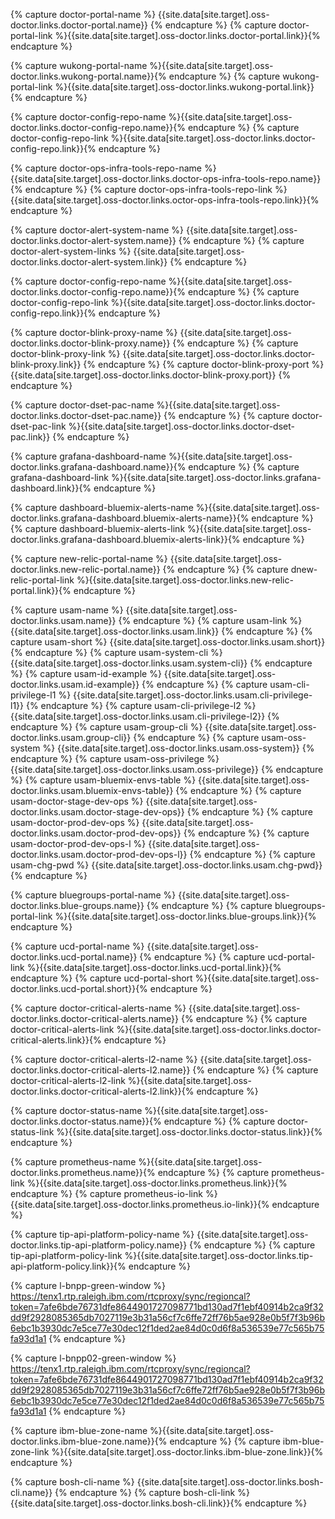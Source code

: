{% capture doctor-portal-name %}
{{site.data[site.target].oss-doctor.links.doctor-portal.name}}
{% endcapture %}
{% capture doctor-portal-link %}{{site.data[site.target].oss-doctor.links.doctor-portal.link}}{% endcapture %}

{% capture wukong-portal-name %}{{site.data[site.target].oss-doctor.links.wukong-portal.name}}{% endcapture %}
{% capture wukong-portal-link %}{{site.data[site.target].oss-doctor.links.wukong-portal.link}}{% endcapture %}

{% capture doctor-config-repo-name %}{{site.data[site.target].oss-doctor.links.doctor-config-repo.name}}{% endcapture %}
{% capture doctor-config-repo-link %}{{site.data[site.target].oss-doctor.links.doctor-config-repo.link}}{% endcapture %}

{% capture doctor-ops-infra-tools-repo-name %}{{site.data[site.target].oss-doctor.links.doctor-ops-infra-tools-repo.name}}{% endcapture %}
{% capture doctor-ops-infra-tools-repo-link %}{{site.data[site.target].oss-doctor.links.octor-ops-infra-tools-repo.link}}{% endcapture %}

{% capture doctor-alert-system-name %}
{{site.data[site.target].oss-doctor.links.doctor-alert-system.name}}
{% endcapture %}
{% capture doctor-alert-system-links %}
{{site.data[site.target].oss-doctor.links.doctor-alert-system.link}}
{% endcapture %}

{% capture doctor-config-repo-name %}{{site.data[site.target].oss-doctor.links.doctor-config-repo.name}}{% endcapture %}
{% capture doctor-config-repo-link %}{{site.data[site.target].oss-doctor.links.doctor-config-repo.link}}{% endcapture %}

{% capture doctor-blink-proxy-name %}
{{site.data[site.target].oss-doctor.links.doctor-blink-proxy.name}}
{% endcapture %}
{% capture doctor-blink-proxy-link %}
{{site.data[site.target].oss-doctor.links.doctor-blink-proxy.link}}
{% endcapture %}
{% capture doctor-blink-proxy-port %}
{{site.data[site.target].oss-doctor.links.doctor-blink-proxy.port}}
{% endcapture %}

{% capture doctor-dset-pac-name %}{{site.data[site.target].oss-doctor.links.doctor-dset-pac.name}}
{% endcapture %}
{% capture doctor-dset-pac-link %}{{site.data[site.target].oss-doctor.links.doctor-dset-pac.link}}
{% endcapture %}

{% capture grafana-dashboard-name %}{{site.data[site.target].oss-doctor.links.grafana-dashboard.name}}{% endcapture %}
{% capture grafana-dashboard-link %}{{site.data[site.target].oss-doctor.links.grafana-dashboard.link}}{% endcapture %}

{% capture dashboard-bluemix-alerts-name %}{{site.data[site.target].oss-doctor.links.grafana-dashboard.bluemix-alerts-name}}{% endcapture %}
{% capture dashboard-bluemix-alerts-link %}{{site.data[site.target].oss-doctor.links.grafana-dashboard.bluemix-alerts-link}}{% endcapture %}

{% capture new-relic-portal-name %}
{{site.data[site.target].oss-doctor.links.new-relic-portal.name}}
{% endcapture %}
{% capture dnew-relic-portal-link %}{{site.data[site.target].oss-doctor.links.new-relic-portal.link}}{% endcapture %}

{% capture usam-name %}
{{site.data[site.target].oss-doctor.links.usam.name}}
{% endcapture %}
{% capture usam-link %}
{{site.data[site.target].oss-doctor.links.usam.link}}
{% endcapture %}
{% capture usam-short %}
{{site.data[site.target].oss-doctor.links.usam.short}}
{% endcapture %}
{% capture usam-system-cli %}
{{site.data[site.target].oss-doctor.links.usam.system-cli}}
{% endcapture %}
{% capture usam-id-example %}
{{site.data[site.target].oss-doctor.links.usam.id-example}}
{% endcapture %}
{% capture usam-cli-privilege-l1 %}
{{site.data[site.target].oss-doctor.links.usam.cli-privilege-l1}}
{% endcapture %}
{% capture usam-cli-privilege-l2 %}
{{site.data[site.target].oss-doctor.links.usam.cli-privilege-l2}}
{% endcapture %}
{% capture usam-group-cli %}
{{site.data[site.target].oss-doctor.links.usam.group-cli}}
{% endcapture %}
{% capture usam-oss-system %}
{{site.data[site.target].oss-doctor.links.usam.oss-system}}
{% endcapture %}
{% capture usam-oss-privilege %}
{{site.data[site.target].oss-doctor.links.usam.oss-privilege}}
{% endcapture %}
{% capture usam-bluemix-envs-table %}
{{site.data[site.target].oss-doctor.links.usam.bluemix-envs-table}}
{% endcapture %}
{% capture usam-doctor-stage-dev-ops %}
{{site.data[site.target].oss-doctor.links.usam.doctor-stage-dev-ops}}
{% endcapture %}
{% capture usam-doctor-prod-dev-ops %}
{{site.data[site.target].oss-doctor.links.usam.doctor-prod-dev-ops}}
{% endcapture %}
{% capture usam-doctor-prod-dev-ops-l %}
{{site.data[site.target].oss-doctor.links.usam.doctor-prod-dev-ops-l}}
{% endcapture %}
{% capture usam-chg-pwd %}
{{site.data[site.target].oss-doctor.links.usam.chg-pwd}}
{% endcapture %}



{% capture bluegroups-portal-name %}
{{site.data[site.target].oss-doctor.links.blue-groups.name}}
{% endcapture %}
{% capture bluegroups-portal-link %}{{site.data[site.target].oss-doctor.links.blue-groups.link}}{% endcapture %}

{% capture ucd-portal-name %}
{{site.data[site.target].oss-doctor.links.ucd-portal.name}}
{% endcapture %}
{% capture ucd-portal-link %}{{site.data[site.target].oss-doctor.links.ucd-portal.link}}{% endcapture %}
{% capture ucd-portal-short %}{{site.data[site.target].oss-doctor.links.ucd-portal.short}}{% endcapture %}

{% capture doctor-critical-alerts-name %}
{{site.data[site.target].oss-doctor.links.doctor-critical-alerts.name}}
{% endcapture %}
{% capture doctor-critical-alerts-link %}{{site.data[site.target].oss-doctor.links.doctor-critical-alerts.link}}{% endcapture %}

{% capture doctor-critical-alerts-l2-name %}
{{site.data[site.target].oss-doctor.links.doctor-critical-alerts-l2.name}}
{% endcapture %}
{% capture doctor-critical-alerts-l2-link %}{{site.data[site.target].oss-doctor.links.doctor-critical-alerts-l2.link}}{% endcapture %}

{% capture doctor-status-name %}{{site.data[site.target].oss-doctor.links.doctor-status.name}}{% endcapture %}
{% capture doctor-status-link %}{{site.data[site.target].oss-doctor.links.doctor-status.link}}{% endcapture %}

{% capture prometheus-name %}{{site.data[site.target].oss-doctor.links.prometheus.name}}{% endcapture %}
{% capture prometheus-link %}{{site.data[site.target].oss-doctor.links.prometheus.link}}{% endcapture %}
{% capture prometheus-io-link %}{{site.data[site.target].oss-doctor.links.prometheus.io-link}}{% endcapture %}

{% capture tip-api-platform-policy-name %}
{{site.data[site.target].oss-doctor.links.tip-api-platform-policy.name}}
{% endcapture %}
{% capture tip-api-platform-policy-link %}{{site.data[site.target].oss-doctor.links.tip-api-platform-policy.link}}{% endcapture %}

{% capture l-bnpp-green-window %}
https://tenx1.rtp.raleigh.ibm.com/rtcproxy/sync/regioncal?token=7afe6bde76731dfe8644901727098771bd130ad7f1ebf40914b2ca9f32dd9f2928085365db7027119e3b31a56cf7c6ffe72ff76b5ae928e0b5f7f3b96b6ebc1b3930dc7e5ce77e30dec12f1ded2ae84d0c0d6f8a536539e77c565b75fa93d1a1
{% endcapture %}

{% capture l-bnpp02-green-window %}
https://tenx1.rtp.raleigh.ibm.com/rtcproxy/sync/regioncal?token=7afe6bde76731dfe8644901727098771bd130ad7f1ebf40914b2ca9f32dd9f2928085365db7027119e3b31a56cf7c6ffe72ff76b5ae928e0b5f7f3b96b6ebc1b3930dc7e5ce77e30dec12f1ded2ae84d0c0d6f8a536539e77c565b75fa93d1a1
{% endcapture %}

{% capture ibm-blue-zone-name %}{{site.data[site.target].oss-doctor.links.ibm-blue-zone.name}}{% endcapture %}
{% capture ibm-blue-zone-link %}{{site.data[site.target].oss-doctor.links.ibm-blue-zone.link}}{% endcapture %}

{% capture bosh-cli-name %}
{{site.data[site.target].oss-doctor.links.bosh-cli.name}}
{% endcapture %}
{% capture bosh-cli-link %}{{site.data[site.target].oss-doctor.links.bosh-cli.link}}{% endcapture %}
